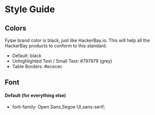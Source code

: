 # Style Guide

## Colors

Fyipe brand color is black, just like HackerBay.io. This will help all the HackerBay products to conform to this standard. 

- Default: black
- Unhighlighted Text / Small Text: #797979 (grey)
- Table Borders: #ececec

## Font

#### Default (for everything else)
- font-family: Open Sans,Segoe UI,sans-serif;